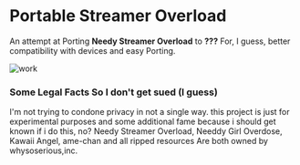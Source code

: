 # Portable Streamer Overload
An attempt at Porting **Needy Streamer Overload** to **???** For, I guess, better compatibility with devices and easy Porting.

![work](https://img.shields.io/badge/work-in%20progress-green?style=plastic)



### Some Legal Facts So I don't get sued (I guess)
I'm not trying to condone privacy in not a single way. this project is just for experimental purposes and some additional fame because i should get known if i do this, no? 
Needy Streamer Overload, Needdy Girl Overdose, Kawaii Angel, ame-chan and all ripped resources Are both owned by whysoserious,inc.

